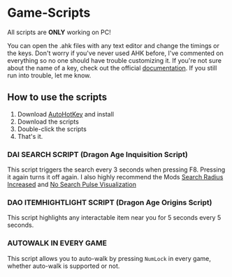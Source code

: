 # Game-Scripts
All scripts are **ONLY** working on PC! 

You can open the .ahk files with any text editor and change the timings or the keys. Don't worry if you've never used AHK before, I've commented on everything so no one should have trouble customizing it. If you're not sure about the name of a key, check out the official [documentation](https://www.autohotkey.com/docs/v2/KeyList.htm). If you still run into trouble, let me know. 

## How to use the scripts
1. Download [AutoHotKey](https://www.autohotkey.com/) and install
2. Download the scripts
3. Double-click the scripts
4. That's it. 

### DAI SEARCH SCRIPT (Dragon Age Inquisition Script)
This script triggers the search every 3 seconds when pressing F8. Pressing it again turns it off again. 
I also highly recommend the Mods [Search Radius Increased](https://www.nexusmods.com/dragonageinquisition/mods/1442) and [No Search Pulse Visualization](https://www.nexusmods.com/dragonageinquisition/mods/3171) 

### DAO ITEMHIGHTLIGHT SCRIPT (Dragon Age Origins Script) 
This script highlights any interactable item near you for 5 seconds every 5 seconds. 

### AUTOWALK IN EVERY GAME
This script allows you to auto-walk by pressing `NumLock` in every game, whether auto-walk is supported or not. 
